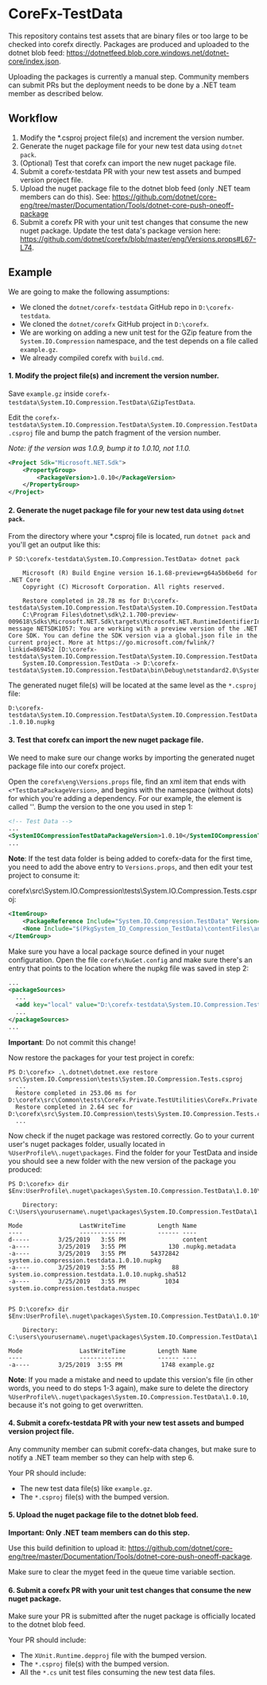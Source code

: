# CoreFx-TestData

This repository contains test assets that are binary files or too large to be checked into corefx directly. Packages are produced and uploaded to the dotnet blob feed: https://dotnetfeed.blob.core.windows.net/dotnet-core/index.json.

Uploading the packages is currently a manual step. Community members can submit PRs but the deployment needs to be done by a .NET team member as described below.

## Workflow

1. Modify the \*.csproj project file(s) and increment the version number.
2. Generate the nuget package file for your new test data using `dotnet pack`.
3. (Optional) Test that corefx can import the new nuget package file.
4. Submit a corefx-testdata PR with your new test assets and bumped version project file.
5. Upload the nuget package file to the dotnet blob feed (only .NET team members can do this). See: https://github.com/dotnet/core-eng/tree/master/Documentation/Tools/dotnet-core-push-oneoff-package
6. Submit a corefx PR with your unit test changes that consume the new nuget package. Update the test data's package version here: https://github.com/dotnet/corefx/blob/master/eng/Versions.props#L67-L74.


## Example

We are going to make the following assumptions:

- We cloned the `dotnet/corefx-testdata` GitHub repo in `D:\corefx-testdata`.
- We cloned the `dotnet/corefx` GitHub project in `D:\corefx`.
- We are working on adding a new unit test for the GZip feature from the `System.IO.Compression` namespace, and the test depends on a file called `example.gz`.
- We already compiled corefx with `build.cmd`.

#### 1. Modify the project file(s) and increment the version number.

Save `example.gz` inside `corefx-testdata\System.IO.Compression.TestData\GZipTestData`.

Edit the `corefx-testdata\System.IO.Compression.TestData\System.IO.Compression.TestData.csproj` file and bump the patch fragment of the version number.

*Note: if the version was 1.0.9, bump it to 1.0.10, not 1.1.0.*

```xml
<Project Sdk="Microsoft.NET.Sdk">
    <PropertyGroup>
        <PackageVersion>1.0.10</PackageVersion>
    </PropertyGroup>
</Project>
```

#### 2. Generate the nuget package file for your new test data using `dotnet pack`.

From the directory where your *.csproj file is located, run `dotnet pack` and you'll get an output like this:

```
P SD:\corefx-testdata\System.IO.Compression.TestData> dotnet pack

    Microsoft (R) Build Engine version 16.1.68-preview+g64a5b6be6d for .NET Core
    Copyright (C) Microsoft Corporation. All rights reserved.

    Restore completed in 28.78 ms for D:\corefx-testdata\System.IO.Compression.TestData\System.IO.Compression.TestData.csproj.
    C:\Program Files\dotnet\sdk\2.1.700-preview-009618\Sdks\Microsoft.NET.Sdk\targets\Microsoft.NET.RuntimeIdentifierInference.targets(143,5): message NETSDK1057: You are working with a preview version of the .NET Core SDK. You can define the SDK version via a global.json file in the current project. More at https://go.microsoft.com/fwlink/?linkid=869452 [D:\corefx-testdata\System.IO.Compression.TestData\System.IO.Compression.TestData.csproj]
    System.IO.Compression.TestData -> D:\corefx-testdata\System.IO.Compression.TestData\bin\Debug\netstandard2.0\System.IO.Compression.TestData.dll
```

The generated nuget file(s) will be located at the same level as the `*.csproj` file:

`D:\corefx-testdata\System.IO.Compression.TestData\System.IO.Compression.TestData.1.0.10.nupkg`


#### 3. Test that corefx can import the new nuget package file.

We need to make sure our change works by importing the generated nuget package file into our corefx project.

Open the `corefx\eng\Versions.props` file, find an xml item that ends with `<*TestDataPackageVersion>`, and begins with the namespace (without dots) for which you're adding a dependency. For our example, the element is called '<SystemIOCompressionTestDataPackageVersion>'. Bump the version to the one you used in step 1:

```xml
<!-- Test Data -->
...
<SystemIOCompressionTestDataPackageVersion>1.0.10</SystemIOCompressionTestDataPackageVersion>
...
```

**Note**: If the test data folder is being added to corefx-data for the first time, you need to add the above entry to `Versions.props`, and then edit your test project to consume it:

corefx\src\System.IO.Compression\tests\System.IO.Compression.Tests.csproj:
```xml
<ItemGroup>
    <PackageReference Include="System.IO.Compression.TestData" Version="$(SystemIOCompressionTestDataPackageVersion)" ExcludeAssets="contentFiles" GeneratePathProperty="true" />
    <None Include="$(PkgSystem_IO_Compression_TestData)\contentFiles\any\any\**\*" CopyToOutputDirectory="PreserveNewest" Visible="false" />
</ItemGroup>
```

Make sure you have a local package source defined in your nuget configuration. Open the file `corefx\NuGet.config` and make sure there's an entry that points to the location where the nupkg file was saved in step 2:

```xml
...
<packageSources>
  ...
  <add key="local" value="D:\corefx-testdata\System.IO.Compression.TestData\bin\Debug\" />
  ...
</packageSources>
...
```
**Important**: Do not commit this change!

Now restore the packages for your test project in corefx:

```
PS D:\corefx> .\.dotnet\dotnet.exe restore src\System.IO.Compression\tests\System.IO.Compression.Tests.csproj
  ...
  Restore completed in 253.06 ms for D:\corefx\src\Common\tests\CoreFx.Private.TestUtilities\CoreFx.Private.TestUtilities.csproj.
  Restore completed in 2.64 sec for D:\corefx\src\System.IO.Compression\tests\System.IO.Compression.Tests.csproj. 
  ...
```

 Now check if the nuget package was restored correctly. Go to your current user's nuget packages folder, usually located in `%UserProfile%\.nuget\packages`. Find the folder for your TestData and inside you should see a new folder with the new version of the package you produced:

```
PS D:\corefx> dir $Env:UserProfile\.nuget\packages\System.IO.Compression.TestData\1.0.10\

    Directory: C:\Users\yourusername\.nuget\packages\System.IO.Compression.TestData\1.0.10

Mode                LastWriteTime         Length Name
----                -------------         ------ ----
d-----        3/25/2019   3:55 PM                content
-a----        3/25/2019   3:55 PM            130 .nupkg.metadata
-a----        3/25/2019   3:55 PM       54372842 system.io.compression.testdata.1.0.10.nupkg
-a----        3/25/2019   3:55 PM             88 system.io.compression.testdata.1.0.10.nupkg.sha512
-a----        3/25/2019   3:55 PM           1034 system.io.compression.testdata.nuspec


PS D:\corefx> dir $Env:UserProfile\.nuget\packages\System.IO.Compression.TestData\1.0.10\content\GZipTestData\

    Directory: C:\users\yourusername\.nuget\packages\System.IO.Compression.TestData\1.0.10\content\GZipTestData

Mode                LastWriteTime         Length Name
----                -------------         ------ ----
-a----        3/25/2019  3:55 PM           1748 example.gz
```

**Note**: If you made a mistake and need to update this version's file (in other words, you need to do steps 1-3 again), make sure to delete the directory `%UserProfile%\.nuget\packages\System.IO.Compression.TestData\1.0.10`, because it's not going to get overwritten.


#### 4. Submit a corefx-testdata PR with your new test assets and bumped version project file.

Any community member can submit corefx-data changes, but make sure to notify a .NET team member so they can help with step 6.

Your PR should include:
- The new test data file(s) like `example.gz`.
- The `*.csproj` file(s) with the bumped version.

#### 5. Upload the nuget package file to the dotnet blob feed.

**Important: Only .NET team members can do this step.**

Use this build definition to upload it:
https://github.com/dotnet/core-eng/tree/master/Documentation/Tools/dotnet-core-push-oneoff-package.

Make sure to clear the myget feed in the queue time variable section.

#### 6. Submit a corefx PR with your unit test changes that consume the new nuget package.

Make sure your PR is submitted after the nuget package is officially located to the dotnet blob feed.

Your PR should include:
- The `XUnit.Runtime.depproj` file with the bumped version.
- The `*.csproj` file(s) with the bumped version.
- All the `*.cs` unit test files consuming the new test data files.
